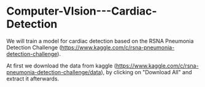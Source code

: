 # Computer-VIsion---Cardiac-Detection


We will train a model for cardiac detection based on the RSNA Pneumonia Detection Challenge (https://www.kaggle.com/c/rsna-pneumonia-detection-challenge).

At first we download the data from kaggle (https://www.kaggle.com/c/rsna-pneumonia-detection-challenge/data), by clicking on "Download All" and extract it afterwards.

